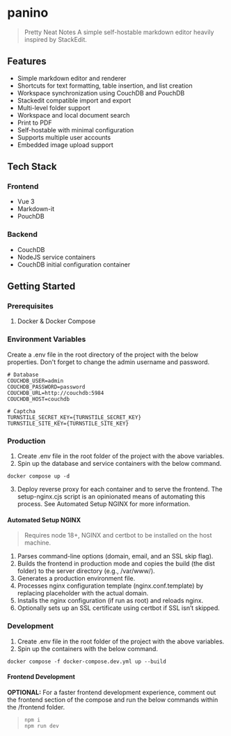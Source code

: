 # panino
> Pretty Neat Notes
A simple self-hostable markdown editor heavily inspired by StackEdit. 

## Features
- Simple markdown editor and renderer
- Shortcuts for text formatting, table insertion, and list creation 
- Workspace synchronization using CouchDB and PouchDB
- Stackedit compatible import and export
- Multi-level folder support
- Workspace and local document search
- Print to PDF 
- Self-hostable with minimal configuration
- Supports multiple user accounts
- Embedded image upload support


## Tech Stack
### Frontend 
- Vue 3 
- Markdown-it
- PouchDB 

### Backend
- CouchDB 
- NodeJS service containers
- CouchDB initial configuration container

## Getting Started
### Prerequisites
1. Docker & Docker Compose

### Environment Variables
Create a .env file in the root directory of the project with the below properties. Don't forget to change the admin username and password.
```
# Database
COUCHDB_USER=admin
COUCHDB_PASSWORD=password
COUCHDB_URL=http://couchdb:5984
COUCHDB_HOST=couchdb 

# Captcha
TURNSTILE_SECRET_KEY={TURNSTILE_SECRET_KEY}
TURNSTILE_SITE_KEY={TURNSTILE_SITE_KEY}
```

### Production
1. Create .env file in the root folder of the project with the above variables.
2. Spin up the database and service containers with the below command.
```
docker compose up -d
```
3. Deploy reverse proxy for each container and to serve the frontend. The setup-nginx.cjs script is an opinionated means of automating this process. See Automated Setup NGINX for more information. 

#### Automated Setup NGINX 
> Requires node 18+, NGINX and certbot to be installed on the host machine.
1. Parses command-line options (domain, email, and an SSL skip flag).
2. Builds the frontend in production mode and copies the build (the dist folder) to the server directory (e.g., /var/www/<domain>).
3. Generates a production environment file.
4. Processes nginx configuration template (nginx.conf.template) by replacing placeholder with the actual domain.
5. Installs the nginx configuration (if run as root) and reloads nginx.
6. Optionally sets up an SSL certificate using certbot if SSL isn’t skipped.


### Development
1. Create .env file in the root folder of the project with the above variables.
2. Spin up the containers with the below command.
```
docker compose -f docker-compose.dev.yml up --build
```

#### Frontend Development
**OPTIONAL:** For a faster frontend development experience, comment out the frontend section of the compose and run the below commands within the /frontend folder.
> ```
> npm i
> npm run dev
> ```